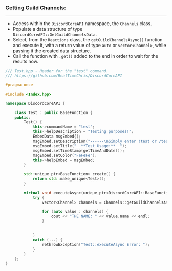 ### **Getting Guild Channels:**
---
- Access within the `DiscordCoreAPI` namespace, the `Channels` class.
- Populate a data structure of type `DiscordCoreAPI::GetGuildChannelsData`.
- Select, from the `Reactions` class, the `getGuildChannelsAsync()` function and execute it, with a return value of type `auto` or `vector<Channel>`, while passing it the created data structure.
- Call the function with `.get()` added to the end in order to wait for the results now.

```cpp
/// Test.hpp - Header for the "test" command.
/// https://github.com/RealTimeChris/DiscordCoreAPI

#pragma once

#include <Index.hpp>

namespace DiscordCoreAPI {

	class Test : public BaseFunction {
	public:
		Test() {
			this->commandName = "test";
			this->helpDescription = "Testing purposes!";
			EmbedData msgEmbed{};
			msgEmbed.setDescription("------\nSimply enter !test or /test!\n------");
			msgEmbed.setTitle("__**Test Usage:**__");
			msgEmbed.setTimeStamp(getTimeAndDate());
			msgEmbed.setColor("FeFeFe");
			this->helpEmbed = msgEmbed;
		}

		std::unique_ptr<BaseFunction> create() {
			return std::make_unique<Test>();
		}

		virtual void executeAsync(unique_ptr<DiscordCoreAPI::BaseFunctionArguments> args) {
			try {
				vector<Channel> channels = Channels::getGuildChannelsAsync({ .guildId = args->eventData.getGuildId() }).get();

				for (auto value : channels) {
					cout << "THE NAME: " << value.name << endl;
				}			

				
			}
			catch (...) {
				rethrowException("Test::executeAsync Error: ");
			}
		}
	};
}
```
